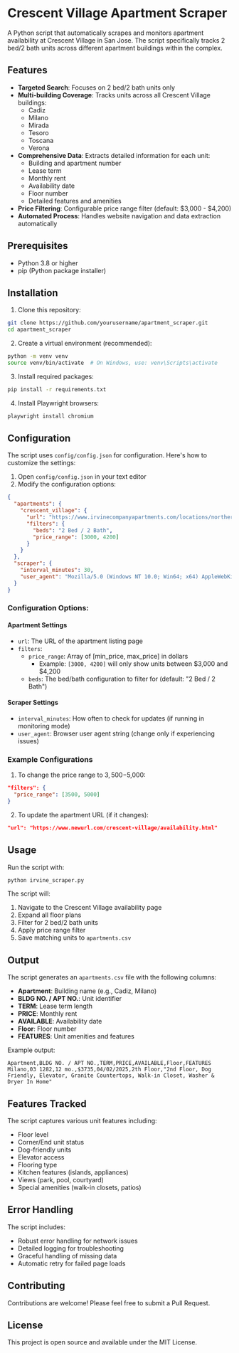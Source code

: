 # Crescent Village Apartment Scraper

A Python script that automatically scrapes and monitors apartment availability at Crescent Village in San Jose. The script specifically tracks 2 bed/2 bath units across different apartment buildings within the complex.

## Features

- **Targeted Search**: Focuses on 2 bed/2 bath units only
- **Multi-building Coverage**: Tracks units across all Crescent Village buildings:
  - Cadiz
  - Milano
  - Mirada
  - Tesoro
  - Toscana
  - Verona
- **Comprehensive Data**: Extracts detailed information for each unit:
  - Building and apartment number
  - Lease term
  - Monthly rent
  - Availability date
  - Floor number
  - Detailed features and amenities
- **Price Filtering**: Configurable price range filter (default: $3,000 - $4,200)
- **Automated Process**: Handles website navigation and data extraction automatically

## Prerequisites

- Python 3.8 or higher
- pip (Python package installer)

## Installation

1. Clone this repository:
```bash
git clone https://github.com/yourusername/apartment_scraper.git
cd apartment_scraper
```

2. Create a virtual environment (recommended):
```bash
python -m venv venv
source venv/bin/activate  # On Windows, use: venv\Scripts\activate
```

3. Install required packages:
```bash
pip install -r requirements.txt
```

4. Install Playwright browsers:
```bash
playwright install chromium
```

## Configuration

The script uses `config/config.json` for configuration. Here's how to customize the settings:

1. Open `config/config.json` in your text editor
2. Modify the configuration options:

```json
{
  "apartments": {
    "crescent_village": {
      "url": "https://www.irvinecompanyapartments.com/locations/northern-california/san-jose/crescent-village/availability.html",
      "filters": {
        "beds": "2 Bed / 2 Bath",
        "price_range": [3000, 4200]
      }
    }
  },
  "scraper": {
    "interval_minutes": 30,
    "user_agent": "Mozilla/5.0 (Windows NT 10.0; Win64; x64) AppleWebKit/537.36 (KHTML, like Gecko) Chrome/91.0.4472.124 Safari/537.36"
  }
}
```

### Configuration Options:

#### Apartment Settings
- `url`: The URL of the apartment listing page
- `filters`:
  - `price_range`: Array of [min_price, max_price] in dollars
    - Example: `[3000, 4200]` will only show units between $3,000 and $4,200
  - `beds`: The bed/bath configuration to filter for (default: "2 Bed / 2 Bath")

#### Scraper Settings
- `interval_minutes`: How often to check for updates (if running in monitoring mode)
- `user_agent`: Browser user agent string (change only if experiencing issues)

### Example Configurations

1. To change the price range to $3,500-$5,000:
```json
"filters": {
  "price_range": [3500, 5000]
}
```

2. To update the apartment URL (if it changes):
```json
"url": "https://www.newurl.com/crescent-village/availability.html"
```

## Usage

Run the script with:
```bash
python irvine_scraper.py
```

The script will:
1. Navigate to the Crescent Village availability page
2. Expand all floor plans
3. Filter for 2 bed/2 bath units
4. Apply price range filter
5. Save matching units to `apartments.csv`

## Output

The script generates an `apartments.csv` file with the following columns:

- **Apartment**: Building name (e.g., Cadiz, Milano)
- **BLDG NO. / APT NO.**: Unit identifier
- **TERM**: Lease term length
- **PRICE**: Monthly rent
- **AVAILABLE**: Availability date
- **Floor**: Floor number
- **FEATURES**: Unit amenities and features

Example output:
```csv
Apartment,BLDG NO. / APT NO.,TERM,PRICE,AVAILABLE,Floor,FEATURES
Milano,03 1282,12 mo.,$3735,04/02/2025,2th Floor,"2nd Floor, Dog Friendly, Elevator, Granite Countertops, Walk-in Closet, Washer & Dryer In Home"
```

## Features Tracked

The script captures various unit features including:
- Floor level
- Corner/End unit status
- Dog-friendly units
- Elevator access
- Flooring type
- Kitchen features (islands, appliances)
- Views (park, pool, courtyard)
- Special amenities (walk-in closets, patios)

## Error Handling

The script includes:
- Robust error handling for network issues
- Detailed logging for troubleshooting
- Graceful handling of missing data
- Automatic retry for failed page loads

## Contributing

Contributions are welcome! Please feel free to submit a Pull Request.

## License

This project is open source and available under the MIT License.
